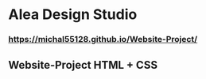# Alea Design Studio 
### https://michal55128.github.io/Website-Project/
## Website-Project HTML + CSS 
